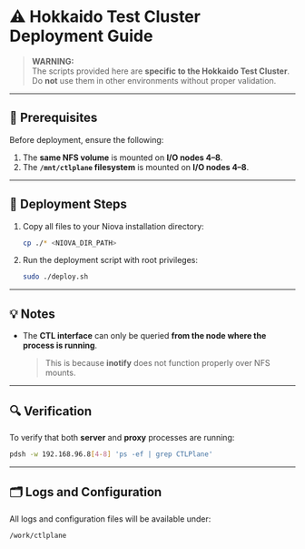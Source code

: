 # ⚠️ Hokkaido Test Cluster Deployment Guide

> **WARNING:**  
> The scripts provided here are **specific to the Hokkaido Test Cluster**.  
> Do **not** use them in other environments without proper validation.

---

## 🧩 Prerequisites

Before deployment, ensure the following:

1. The **same NFS volume** is mounted on **I/O nodes 4–8**.  
2. The **`/mnt/ctlplane` filesystem** is mounted on **I/O nodes 4–8**.

---

## 🚀 Deployment Steps

1. Copy all files to your Niova installation directory:
   ```bash
   cp ./* <NIOVA_DIR_PATH>
   ```

2. Run the deployment script with root privileges:
   ```bash
   sudo ./deploy.sh
   ```

---

## 💡 Notes

- The **CTL interface** can only be queried **from the node where the process is running**.  
  > This is because **inotify** does not function properly over NFS mounts.

---

## 🔍 Verification

To verify that both **server** and **proxy** processes are running:

```bash
pdsh -w 192.168.96.8[4-8] 'ps -ef | grep CTLPlane'
```

---

## 🗂️ Logs and Configuration

All logs and configuration files will be available under:

```
/work/ctlplane
```
